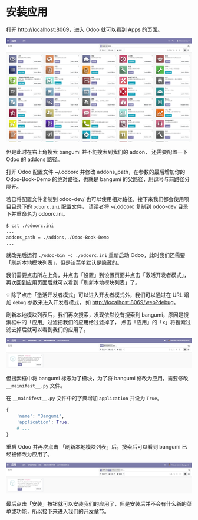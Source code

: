 # 安装应用

打开 [http://localhost:8069](http://localhost:8069)，进入 Odoo 就可以看到 Apps 的页面。  

![odoo-addons](../assets/images/odoo-addons.png)  

但是此时在右上角搜索 bangumi 并不能搜索到我们的 addon， 还需要配置一下 Odoo 的 addons 路径。  

打开 Odoo 配置文件 ~/.odoorc 并修改 addons_path，在参数的最后增加你的 Odoo-Book-Demo 的绝对路径，也就是 bangumi 的父路径，用逗号与前路径分隔开。  

若已将配置文件复制到 odoo-dev/ 也可以使用相对路径，接下来我们都会使用项目目录下的 `odoorc.ini` 配置文件，
请读者将 ~/.odoorc 复制到 odoo-dev 目录下并重命名为 odoorc.ini。  

```shell
$ cat ./odoorc.ini
...
addons_path = ./addons,./Odoo-Book-Demo
...
```

就改完后运行 `./odoo-bin -c ./odoorc.ini` 重新启动 Odoo，此时我们还需要「刷新本地模块列表」，但是该菜单默认是隐藏的。  

我们需要点击所左上角，并点击「设置」到设置页面并点击「激活开发者模式」，再次回到应用页面后就可以看到「刷新本地模块列表」了。  

💡 除了点击「激活开发者模式」可以进入开发者模式外，我们可以通过在 URL 增加 `debug` 参数来进入开发者模式，
如 [http://localhost:8069/web?debug](http://localhost:8069/web?debug)。  

刷新本地模块列表后，我们再次搜索，发现依然没有搜索到 bangumi，原因是搜索框中的「应用」过滤把我们的应用给过滤掉了，
点击「应用」的「x」将搜索过滤去掉后就可以看到我们的应用了。  

![odoo-addons-2](../assets/images/odoo-addons-2.png)  

但搜索框中将 bangumi 标志为了模块，为了将 bangumi 修改为应用，需要修改 `__mainifest__.py` 文件。  

在 `__mainifest__.py` 文件中的字典增加 `application` 并设为 `True`。  

```python
{
    'name': "Bangumi",
    'application': True,
    # ...
}
```

重启 Odoo 并再次点击 「刷新本地模块列表」后，搜索后可以看到 bangumi 已经被修改为应用了。  

![odoo-addons-3](../assets/images/odoo-addons-3.png)  

最后点击「安装」按钮就可以安装我们的应用了，但是安装后并不会有什么新的菜单或功能，所以接下来进入我们的开发章节。  
